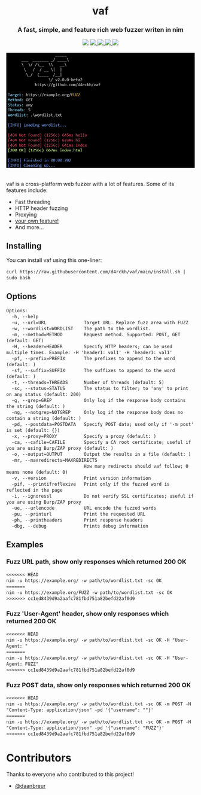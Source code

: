 <div align="center">
<h1>vaf</h1>
<h3>A fast, simple, and feature rich web fuzzer writen in nim</h3>
<img src="https://img.shields.io/github/stars/d4rckh/vaf"></img>
<a href="https://github.com/d4rckh/vaf/issues">
  <img src="https://img.shields.io/github/issues/d4rckh/vaf"></img>
</a>
<a href="https://github.com/d4rckh/vaf/network">
  <img src="https://img.shields.io/github/forks/d4rckh/vaf"></img>
</a>
<a href="https://github.com/d4rckh/vaf/blob/main/LICENSE">
  <img src="https://img.shields.io/github/license/d4rckh/vaf"></img>
</a>
<img src="https://img.shields.io/github/languages/top/d4rckh/vaf"></img>
<br><br>
<img src="screenshots/main.png"></img>
<br><br>
</div>

vaf is a cross-platform web fuzzer with a lot of features. Some of its features include:
- Fast threading
- HTTP header fuzzing
- Proxying
- [your own feature!](https://github.com/d4rckh/vaf/issues/new?assignees=&labels=enhancement&template=feature_request.md&title=%5Bfeature%5D)
- And more...


## Installing

You can install vaf using this one-liner:
```
curl https://raw.githubusercontent.com/d4rckh/vaf/main/install.sh | sudo bash
```

## Options

```
Options:
  -h, --help
  -u, --url=URL              Target URL. Replace fuzz area with FUZZ
  -w, --wordlist=WORDLIST    The path to the wordlist.
  -m, --method=METHOD        Request method. Supported: POST, GET (default: GET)
  -H, --header=HEADER        Specify HTTP headers; can be used multiple times. Example: -H 'header1: val1' -H 'header1: val1'
  -pf, --prefix=PREFIX       The prefixes to append to the word (default: )
  -sf, --suffix=SUFFIX       The suffixes to append to the word (default: )
  -t, --threads=THREADS      Number of threads (default: 5)
  -sc, --status=STATUS       The status to filter; to 'any' to print on any status (default: 200)
  -g, --grep=GREP            Only log if the response body contains the string (default: )
  -ng, --notgrep=NOTGREP     Only log if the response body does no contain a string (default: )
  -pd, --postdata=POSTDATA   Specify POST data; used only if '-m post' is set (default: {})
  -x, --proxy=PROXY          Specify a proxy (default: )
  -ca, --cafile=CAFILE       Specify a CA root certificate; useful if you are using Burp/ZAP proxy (default: )
  -o, --output=OUTPUT        Output the results in a file (default: )
  -mr, --maxredirects=MAXREDIRECTS
                             How many redirects should vaf follow; 0 means none (default: 0)
  -v, --version              Print version information
  -pif, --printifreflexive   Print only if the fuzzed word is reflected in the page
  -i, --ignoressl            Do not verify SSL certificates; useful if you are using Burp/ZAP proxy
  -ue, --urlencode           URL encode the fuzzed words
  -pu, --printurl            Print the requested URL
  -ph, --printheaders        Print response headers
  -dbg, --debug              Prints debug information
```

## Examples

### Fuzz URL path, show only responses which returned 200 OK
```
<<<<<<< HEAD
nim -u https://example.org/ -w path/to/wordlist.txt -sc OK
=======
nim -u https://example.org/FUZZ -w path/to/wordlist.txt -sc OK
>>>>>>> cc1ed8439d9a2aafc781fbd751a82befd22af0d9
```

### Fuzz 'User-Agent' header, show only responses which returned 200 OK
```
<<<<<<< HEAD
nim -u https://example.org/ -w path/to/wordlist.txt -sc OK -H "User-Agent: "
=======
nim -u https://example.org/ -w path/to/wordlist.txt -sc OK -H "User-Agent: FUZZ"
>>>>>>> cc1ed8439d9a2aafc781fbd751a82befd22af0d9
```

### Fuzz POST data, show only responses which returned 200 OK
```
<<<<<<< HEAD
nim -u https://example.org/ -w path/to/wordlist.txt -sc OK -m POST -H "Content-Type: application/json" -pd '{"username": ""}'
=======
nim -u https://example.org/ -w path/to/wordlist.txt -sc OK -m POST -H "Content-Type: application/json" -pd '{"username": "FUZZ"}'
>>>>>>> cc1ed8439d9a2aafc781fbd751a82befd22af0d9
```

# Contributors 

Thanks to everyone who contributed to this project!
- [@daanbreur](https://github.com/daanbreur)
